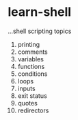 # learn-shell

...shell scripting topics
1) printing
2) comments
3) variables
4) functions
5) conditions
6) loops
7) inputs
8) exit status
9) quotes
10) redirectors
